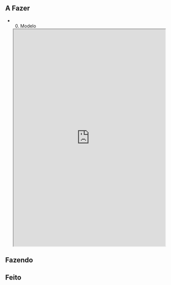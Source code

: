 ## A Fazer
- 00. Modelo  
  <iframe
    src="https://efzevios.github.io/Spork/Porcento.html"
    style="width:100%;height:auto;aspect-ratio:0.7/1"
    scrolling="yes">
  </iframe>
  

## Fazendo

## Feito